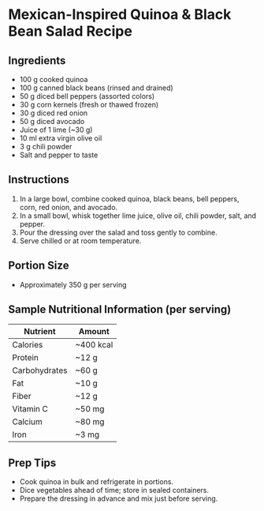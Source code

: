 # Mexican-Inspired Quinoa & Black Bean Salad Recipe

## Ingredients
- 100 g cooked quinoa
- 100 g canned black beans (rinsed and drained)
- 50 g diced bell peppers (assorted colors)
- 30 g corn kernels (fresh or thawed frozen)
- 30 g diced red onion
- 50 g diced avocado
- Juice of 1 lime (~30 g)
- 10 ml extra virgin olive oil
- 3 g chili powder
- Salt and pepper to taste

## Instructions
1. In a large bowl, combine cooked quinoa, black beans, bell peppers, corn, red onion, and avocado.
2. In a small bowl, whisk together lime juice, olive oil, chili powder, salt, and pepper.
3. Pour the dressing over the salad and toss gently to combine.
4. Serve chilled or at room temperature.

## Portion Size
- Approximately 350 g per serving

## Sample Nutritional Information (per serving)
| Nutrient      | Amount    |
|---------------|-----------|
| Calories      | ~400 kcal |
| Protein       | ~12 g     |
| Carbohydrates | ~60 g     |
| Fat           | ~10 g     |
| Fiber         | ~12 g     |
| Vitamin C     | ~50 mg    |
| Calcium       | ~80 mg    |
| Iron          | ~3 mg     |

## Prep Tips
- Cook quinoa in bulk and refrigerate in portions.
- Dice vegetables ahead of time; store in sealed containers.
- Prepare the dressing in advance and mix just before serving.
